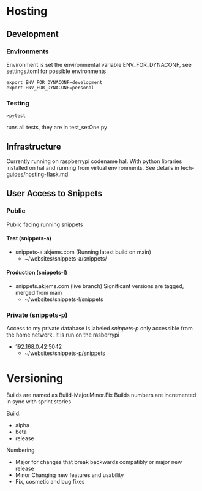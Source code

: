 # Hosting

## Development
### Environments
Environment is set the environmental variable ENV_FOR_DYNACONF, see settings.toml for possible environments

```
export ENV_FOR_DYNACONF=development
export ENV_FOR_DYNACONF=personal
```
### Testing
```
>pytest
```

runs all tests, they are in test_setOne.py

## Infrastructure
Currently running on raspberrypi codename hal.
With python libraries installed on hal and running from virtual environments. See details in tech-guides/hosting-flask.md

## User Access to Snippets
### Public
Public facing running snippets
#### Test (snippets-a)
* snippets-a.akjems.com (Running latest build on main)
    * ~/websites/snippets-a/snippets/

#### Production (snippets-l)
* snippets.akjems.com (live branch) Significant versions are tagged, merged from main
    * ~/websites/snippets-l/snippets

### Private (snippets-p)
Access to my private database is labeled *snippets-p* only accessible from the home network.
It is run on the rasberrypi
* 192.168.0.42:5042
    * ~/websites/snippets-p/snippets

# Versioning

Builds are named as Build-Major.Minor.Fix
Builds numbers are incremented in sync with sprint stories

Build:
* alpha
* beta
* release

Numbering
* Major for changes that break backwards compatibly or major new release
* Minor Changing new features and usability
* Fix, cosmetic and bug fixes

